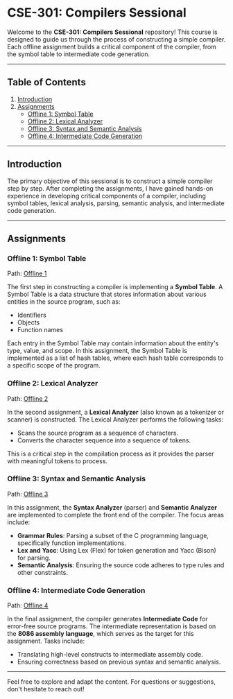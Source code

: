 # CSE-301: Compilers Sessional

Welcome to the **CSE-301: Compilers Sessional** repository! This course is designed to guide us through the process of constructing a simple compiler. Each offline assignment builds a critical component of the compiler, from the symbol table to intermediate code generation.

---

## Table of Contents

1. [Introduction](#introduction)
2. [Assignments](#assignments)
   - [Offline 1: Symbol Table](#offline-1-symbol-table)
   - [Offline 2: Lexical Analyzer](#offline-2-lexical-analyzer)
   - [Offline 3: Syntax and Semantic Analysis](#offline-3-syntax-and-semantic-analysis)
   - [Offline 4: Intermediate Code Generation](#offline-4-intermediate-code-generation)

---

## Introduction

The primary objective of this sessional is to construct a simple compiler step by step. After completing the assignments, I have gained hands-on experience in developing critical components of a compiler, including symbol tables, lexical analysis, parsing, semantic analysis, and intermediate code generation.

---

## Assignments

### Offline 1: Symbol Table
Path: [Offline 1](./Offline%201)

The first step in constructing a compiler is implementing a **Symbol Table**. A Symbol Table is a data structure that stores information about various entities in the source program, such as:

- Identifiers
- Objects
- Function names

Each entry in the Symbol Table may contain information about the entity's type, value, and scope. In this assignment, the Symbol Table is implemented as a list of hash tables, where each hash table corresponds to a specific scope of the program.

### Offline 2: Lexical Analyzer
Path: [Offline 2](./Offline%202)

In the second assignment, a **Lexical Analyzer** (also known as a tokenizer or scanner) is constructed. The Lexical Analyzer performs the following tasks:

- Scans the source program as a sequence of characters.
- Converts the character sequence into a sequence of tokens.

This is a critical step in the compilation process as it provides the parser with meaningful tokens to process.

### Offline 3: Syntax and Semantic Analysis
Path: [Offline 3](./Offline%203)

In this assignment, the **Syntax Analyzer** (parser) and **Semantic Analyzer** are implemented to complete the front end of the compiler. The focus areas include:

- **Grammar Rules**: Parsing a subset of the C programming language, specifically function implementations.
- **Lex and Yacc**: Using Lex (Flex) for token generation and Yacc (Bison) for parsing.
- **Semantic Analysis**: Ensuring the source code adheres to type rules and other constraints.

### Offline 4: Intermediate Code Generation
Path: [Offline 4](./Offline%204)

In the final assignment, the compiler generates **Intermediate Code** for error-free source programs. The intermediate representation is based on the **8086 assembly language**, which serves as the target for this assignment. Tasks include:

- Translating high-level constructs to intermediate assembly code.
- Ensuring correctness based on previous syntax and semantic analysis.

---


Feel free to explore and adapt the content. For questions or suggestions, don't hesitate to reach out!

